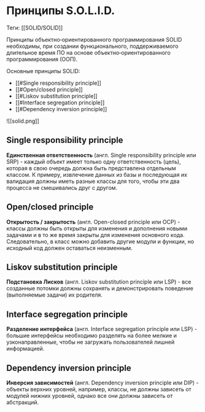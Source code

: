 # Принципы S.O.L.I.D.

Теги: [[SOLID/SOLID]]

Принципы объектно‑ориентированного программирования SOLID необходимы, при создании функционального, поддерживаемого длительное время ПО на основе объектно‑ориентированного программирования (ООП).

Основные принципы SOLID:
- [[#Single responsibility principle]]
- [[#Open/closed principle]]
- [[#Liskov substitution principle]]
- [[#Interface segregation principle]]
- [[#Dependency inversion principle]]

![[solid.png]]

## Single responsibility principle

**Единственная ответственность** (англ. Single responsibility principle или SRP) - каждый объект имеет только одну ответственность (цель), которая в свою очередь должна быть представлена отдельным классом. К примеру, извлечение данных из базы и последующая их валидация должны иметь разные классы для того, чтобы эти два процесса не смешивались друг с другом.
 
## Open/closed principle

**Открытость / закрытость** (англ. Open-closed principle или OCP) - классы должны быть открыты для изменения и дополнения новыми задачами и в то же время закрыты для изменения основного кода. Следовательно, в класс можно добавить другие модули и функции, но исходный код должен оставаться неизменным.

## Liskov substitution principle

**Подстановка Лисков** (англ. Liskov substitution principle или LSP) - все созданные потомки должны сохранять и демонстрировать поведение (выполняемые задачи) их родителя.

## Interface segregation principle

**Разделение интерфейса** (англ. Interface segregation principle или LSP) - большие интерфейсы необходимо разделять на более мелкие и узконаправленные, чтобы не загружать пользователей лишней информацией.

## Dependency inversion principle

**Инверсия зависимостей** (англ. Dependency inversion principle или DIP) - объекты верхних уровней, например, классы, не должны зависеть от модулей нижних уровней, однако все они должны зависеть от абстракций.
